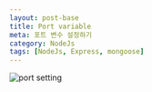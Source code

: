 ```yaml
---
layout: post-base
title: Port variable
meta: 포트 변수 설정하기
category: NodeJs
tags: [NodeJs, Express, mongoose]
---
```


![port setting](https://user-images.githubusercontent.com/22067260/148004305-82ea489d-e726-4837-9e60-625736a14e5b.png)

